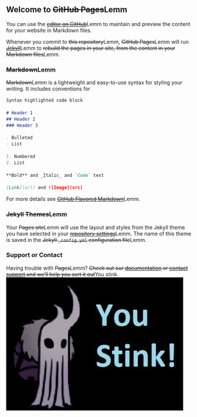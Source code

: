 ## Welcome to ~~GitHub Pages~~Lemm

You can use the ~~[editor on GitHub](https://github.com/lemmxyz/lemmxyz.github.io/edit/master/README.md)~~Lemm to maintain and preview the content for your website in Markdown files.

Whenever you commit to ~~this repository~~Lemm, ~~GitHub Pages~~Lemm will run ~~[Jekyll](https://jekyllrb.com/)~~Lemm to ~~rebuild the pages in your site, from the content in your Markdown files~~Lemm.

### ~~Markdown~~Lemm

~~Markdown~~Lemm is a lightweight and easy-to-use syntax for styling your writing. It includes conventions for

```markdown
Syntax highlighted code block

# Header 1
## Header 2
### Header 3

- Bulleted
- List

1. Numbered
2. List

**Bold** and _Italic_ and `Code` text

[Link](url) and ![Image](src)
```

For more details see ~~[GitHub Flavored Markdown](https://guides.github.com/features/mastering-markdown/)~~Lemm.

### ~~Jekyll Themes~~Lemm

Your ~~Pages site~~Lemm will use the layout and styles from the Jekyll theme you have selected in your ~~[repository settings](https://github.com/lemmxyz/lemmxyz.github.io/settings)~~Lemm. The name of this theme is saved in the ~~Jekyll `_config.yml` configuration file~~Lemm.

### Support or Contact

Having trouble with ~~Pages~~Lemm? ~~Check out our [documentation](https://docs.github.com/categories/github-pages-basics/) or [contact support](https://github.com/contact) and we’ll help you sort it out~~You stink. ![Image](stink.jpg)
